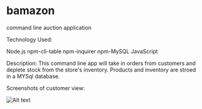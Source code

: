 # bamazon
command line auction application

Technology Used:

Node.js
npm-cli-table
npm-inquirer
npm-MySQL
JavaScript

Description:
This command line app will take in orders from customers and deplete stock from the store's inventory. Products and inventory are stroed in a MYSql database.

Screenshots of customer view:

![Alt text](/screenShots?raw=true "Customer View")